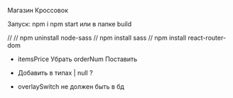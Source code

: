 Магазин Кроссовок

Запуск:
npm i
npm start
или в папке build

// 
// npm uninstall node-sass
// npm install sass
// npm install react-router-dom

- itemsPrice Убрать orderNum Поставить

- Добавить в типах | null ?

- overlaySwitch не должен быть в бд